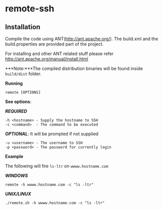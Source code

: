 remote-ssh
==========

Installation
------------
Compile the code using ANT(http://ant.apache.org/). The build.xml and the build.properties are provided part of the project.

For installing and other ANT related stuff please refer http://ant.apache.org/manual/install.html

***Note:***The compiled distribution binaries will be found inside `build/dist` folder.

**Running**
~~~
remote [OPTIONS]
~~~
**See options**:

***REQUIRED***
~~~
-h <hostname> - Supply the hostname to SSH
-c <command>  - The command to be executed
~~~
***OPTIONAL***: It will be prompted if not supplied
~~~
-u <username> - The username to SSH
-p <password> - The password for currently login
~~~

**Example**

The following will fire `ls-ltr` on `wwww.hostname.com`

***WINDOWS***
~~~
remote -h wwww.hostname.com -c "ls -ltr" 
~~~

***UNIX/LINUX***
~~~
./remote.sh -h wwww.hostname.com -c "ls -ltr" 
~~~
